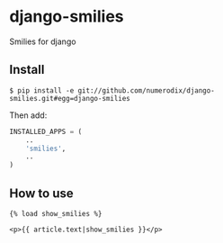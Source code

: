 django-smilies
=============

Smilies for django

Install
-------

    $ pip install -e git://github.com/numerodix/django-smilies.git#egg=django-smilies

Then add:

```python
INSTALLED_APPS = (
    ..
    'smilies',
    ..
)
```

How to use
----------

```
{% load show_smilies %}

<p>{{ article.text|show_smilies }}</p>
```
